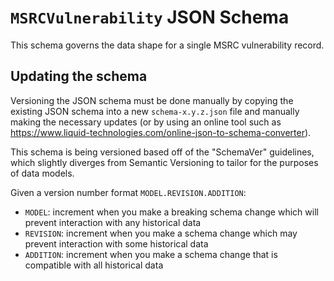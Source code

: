 # `MSRCVulnerability` JSON Schema

This schema governs the data shape for a single MSRC vulnerability record.

## Updating the schema

Versioning the JSON schema must be done manually by copying the existing JSON schema into a new `schema-x.y.z.json` file and manually making the necessary updates (or by using an online tool such as https://www.liquid-technologies.com/online-json-to-schema-converter).

This schema is being versioned based off of the "SchemaVer" guidelines, which slightly diverges from Semantic Versioning to tailor for the purposes of data models.

Given a version number format `MODEL.REVISION.ADDITION`:

- `MODEL`: increment when you make a breaking schema change which will prevent interaction with any historical data
- `REVISION`: increment when you make a schema change which may prevent interaction with some historical data
- `ADDITION`: increment when you make a schema change that is compatible with all historical data
